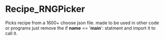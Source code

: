 # Recipe_RNGPicker
 Picks recipe from a 1600+ choose json file. 
made to be used in other code or programs just remove the if __name__ == '__main__': statment and import it to call it.
